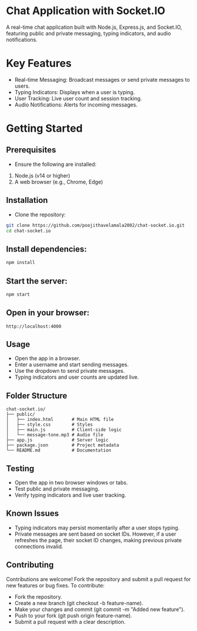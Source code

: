 # Chat Application with Socket.IO
A real-time chat application built with Node.js, Express.js, and Socket.IO, featuring public and private messaging, typing indicators, and audio notifications.

# Key Features
- Real-time Messaging: Broadcast messages or send private messages to users.
- Typing Indicators: Displays when a user is typing.
- User Tracking: Live user count and session tracking.
- Audio Notifications: Alerts for incoming messages.
  
# Getting Started
## Prerequisites
- Ensure the following are installed:

1. Node.js (v14 or higher)
2. A web browser (e.g., Chrome, Edge)

## Installation
- Clone the repository:
```bash
git clone https://github.com/poojithavelamala2002/chat-socket.io.git
cd chat-socket.io
```
## Install dependencies:
```bash
npm install
```
## Start the server:
```bash
npm start
```
## Open in your browser:
```text
http://localhost:4000
```
## Usage
- Open the app in a browser.
- Enter a username and start sending messages.
- Use the dropdown to send private messages.
- Typing indicators and user counts are updated live.
  
## Folder Structure
```plaintext
chat-socket.io/
├── public/
│   ├── index.html       # Main HTML file
│   ├── style.css        # Styles
│   ├── main.js          # Client-side logic
│   └── message-tone.mp3 # Audio file
├── app.js               # Server logic
├── package.json         # Project metadata
└── README.md            # Documentation
```
## Testing
- Open the app in two browser windows or tabs.
- Test public and private messaging.
- Verify typing indicators and live user tracking.
  
## Known Issues
- Typing indicators may persist momentarily after a user stops typing.
- Private messages are sent based on socket IDs. However, if a user refreshes the page, their socket ID changes, making previous private connections invalid.

## Contributing
Contributions are welcome! Fork the repository and submit a pull request for new features or bug fixes.
To contribute:

- Fork the repository.
- Create a new branch (git checkout -b feature-name).
- Make your changes and commit (git commit -m "Added new feature").
- Push to your fork (git push origin feature-name).
- Submit a pull request with a clear description.








